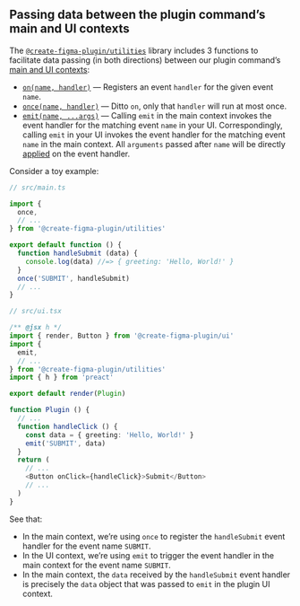 ## Passing data between the plugin command’s main and UI contexts

The [`@create-figma-plugin/utilities`](#utilities) library includes 3 functions to facilitate data passing (in both directions) between our plugin command’s [main and UI contexts](#how-a-figma-plugin-works):

- [`on(name, handler)`](#onhandlername-handler) — Registers an event `handler` for the given event `name`.
- [`once(name, handler)`](#oncehandlername-handler) — Ditto `on`, only that `handler` will run at most once.
- [`emit(name, ...args)`](#emithandlername-args) — Calling `emit` in the main context invokes the event handler for the matching event `name` in your UI. Correspondingly, calling `emit` in your UI invokes the event handler for the matching event `name` in the main context. All `arguments` passed after `name` will be directly [applied](https://developer.mozilla.org/en-US/docs/Web/JavaScript/Reference/Global_Objects/Function/apply) on the event handler.

Consider a toy example:

```ts
// src/main.ts

import {
  once,
  // ...
} from '@create-figma-plugin/utilities'

export default function () {
  function handleSubmit (data) {
    console.log(data) //=> { greeting: 'Hello, World!' }
  }
  once('SUBMIT', handleSubmit)
  // ...
}
```

```ts
// src/ui.tsx

/** @jsx h */
import { render, Button } from '@create-figma-plugin/ui'
import {
  emit,
  // ...
} from '@create-figma-plugin/utilities'
import { h } from 'preact'

export default render(Plugin)

function Plugin () {
  // ...
  function handleClick () {
    const data = { greeting: 'Hello, World!' }
    emit('SUBMIT', data)
  }
  return (
    // ...
    <Button onClick={handleClick}>Submit</Button>
    // ...
  )
}
```

See that:

- In the main context, we’re using `once` to register the `handleSubmit` event handler for the event name `SUBMIT`.
- In the UI context, we’re using `emit` to trigger the event handler in the main context for the event name `SUBMIT`.
- In the main context, the `data` received by the `handleSubmit` event handler is precisely the `data` object that was passed to `emit` in the plugin UI context.
